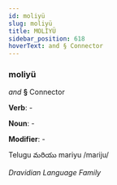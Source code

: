 ```yaml
---
id: moliyü
slug: moliyü
title: MOLİYÜ
sidebar_position: 618
hoverText: and § Connector
---
```


### moliyü

*and* **§** Connector

**Verb**: -

**Noun**: -

**Modifier**: -

Telugu మరియు mariyu /maɾiju/

*Dravidian Language Family*